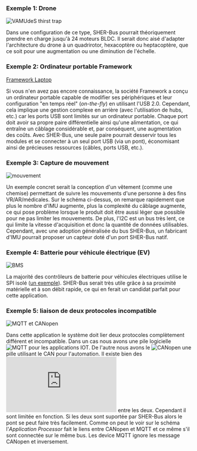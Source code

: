 ### Exemple 1: Drone

![VAMUdeS thirst trap](https://github.com/cdg66/SHER-Bus/blob/main/Figures/Drone.svg)

Dans une configuration de ce type, SHER-Bus pourrait théoriquement prendre en charge jusqu'à 24 moteurs BLDC. Il serait donc aisé d'adapter l'architecture du drone à un quadrirotor, hexacoptère ou heptacoptère, que ce soit pour une augmentation ou une diminution de l'échelle.

### Exemple 2: Ordinateur portable Framework

[Framework Laptop](https://frame.work/ca/en/products/laptop16-diy-amd-7040)

Si vous n'en avez pas encore connaissance, la société Framework a conçu un ordinateur portable capable de modifier ses périphériques et leur configuration "en temps réel" (*on-the-fly*) en utilisant l'USB 2.0. Cependant, cela implique une gestion complexe en arrière (avec l'utilisation de hubs, etc.) car les ports USB sont limités sur un ordinateur portable. Chaque port doit avoir sa propre paire différentielle ainsi qu'une alimentation, ce qui entraîne un câblage considérable et, par conséquent, une augmentation des coûts. Avec SHER-Bus, une seule paire pourrait desservir tous les modules et se connecter à un seul port USB (via un pont), économisant ainsi de précieuses ressources (câbles, ports USB, etc.).

### Exemple 3: Capture de mouvement

![mouvement](https://github.com/cdg66/SHER-Bus/blob/main/Figures/Mouvement.svg)

Un exemple concret serait la conception d'un vêtement (comme une chemise) permettant de suivre les mouvements d'une personne à des fins VR/AR/médicales. Sur le schéma ci-dessus, on remarque rapidement que plus le nombre d'IMU augmente, plus la complexité du câblage augmente, ce qui pose problème lorsque le produit doit être aussi léger que possible pour ne pas limiter les mouvements. De plus, l'I2C est un bus très lent, ce qui limite la vitesse d'acquisition et donc la quantité de données utilisables. Cependant, avec une adoption généralisée du bus SHER-Bus, un fabricant d'IMU pourrait proposer un capteur doté d'un port SHER-Bus natif.

### Exemple 4: Batterie pour véhicule électrique (EV)

![BMS](https://github.com/cdg66/SHER-Bus/blob/main/Figures/Battery.svg)

La majorité des contrôleurs de batterie pour véhicules électriques utilise le SPI isolé ([un exemple](https://www.analog.com/media/en/technical-documentation/data-sheets/LTC6806.pdf)). SHER-Bus serait très utile grâce à sa proximité matérielle et à son débit rapide, ce qui en ferait un candidat parfait pour cette application.

### Exemple 5: liaison de deux protocoles incompatible

![MQTT et CANopen](https://github.com/cdg66/SHER-Bus/blob/main/Figures/MQTT_CANopen.svg)

Dans cette application le système doit lier deux protocoles complètement différent et incompatible. Dans un cas nous avons une pile logicielle ![MQTT](https://mqtt.org/) pour les applications IOT. De l'autre nous avons le ![CANopen](https://www.can-cia.org/canopen/) une pille utilisant le CAN pour l'automation. Il existe bien des ![Ponts matérielle](http://www.adfweb.com/download/filefold/MN67940_ENG.pdf) entre les deux. Cependant il sont limitée en fonction. Si les deux sont suportée par SHER-Bus alors le pont se peut faire très facilement. Comme on peut le voir sur le schéma l'_Application Processor_ fait le liens entre CANopen et MQTT et ce même s'il sont connectée sur le même bus. Les device MQTT ignore les message CANopen et inversement.
